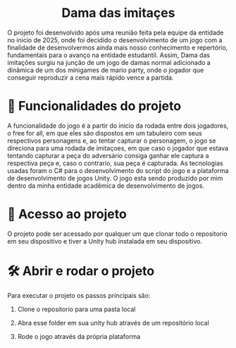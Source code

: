 <h1 align="center"> Dama das imitaçes </h1>
O projeto foi desenvolvido após uma reunião feita pela equipe da entidade no inicio de 2025, onde foi decidido o desenvolvimento de um jogo com a finalidade de desenvolvermos ainda mais nosso conhecimento e repertório, fundamentais para o avanço na entidade estudantil. Assim, Dama das imitações surgiu na junção de um jogo de damas normal adicionado a dinâmica de um dos minigames de mario party, onde o jogador que conseguir reproduzir a cena mais rápido vence a partida.

# 🔨 Funcionalidades do projeto

A funcionalidade do jogo é a partir do inicio da rodada entre dois jogadores, o free for all, em que eles são dispostos em um tabuleiro com seus respectivos personagens e, ao tentar capturar o personagem, o jogo se direciona para uma rodada de imitaçoes, em que caso o jogador que estava tentando capturar a peça do adversário consiga ganhar ele captura a respectiva peça e, caso o contrario, sua peça é capturada.
As tecnologias usadas foram o C# para o desenvolvimento do script do jogo e a plataforma de desenvolvimento de jogos Unity.
O jogo esta sendo produzido por mim dentro da minha entidade acadêmica de desenvolvimento de jogos.


# 📁 Acesso ao projeto

O projeto pode ser acessado por qualquer um que clonar todo o repositorio em seu dispositivo e tiver a Unity hub instalada em seu dispositivo.

# 🛠️ Abrir e rodar o projeto

Para executar o projeto os passos principais são:

1. Clone o repositorio para uma pasta local

2. Abra esse folder em sua unity hub através de um repositório local

3. Rode o jogo através da própria plataforma

